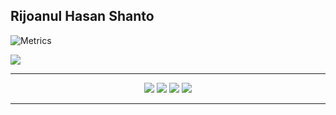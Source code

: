 ## Rijoanul Hasan Shanto

![Metrics](https://metrics.lecoq.io/Rijoanul-Shanto?template=classic&languages=1&followup=1&repositories=1&notable=1&activity=1&base=header%2C%20activity%2C%20community%2C%20repositories%2C%20metadata&base.indepth=false&base.hireable=false&base.skip=false&repositories.batch=100&repositories.forks=false&repositories.affiliations=owner&languages=false&languages.ignored=html%2C%20css%2C%20blade&languages.limit=8&languages.threshold=0%25&languages.other=false&languages.colors=github&languages.sections=most-used&languages.indepth=false&languages.analysis.timeout=15&languages.analysis.timeout.repositories=7.5&languages.categories=markup%2C%20programming&languages.recent.categories=markup%2C%20programming&languages.recent.load=300&languages.recent.days=14&followup=false&followup.sections=repositories&followup.indepth=false&followup.archived=true&repositories=false&repositories.pinned=0&repositories.starred=0&repositories.random=0&repositories.order=featured%2C%20pinned%2C%20starred%2C%20random&notable=false&notable.from=all&notable.repositories=false&notable.indepth=false&notable.types=commit&notable.self=false&activity=false&activity.limit=5&activity.load=300&activity.days=14&activity.visibility=all&activity.timestamps=false&activity.filter=all&config.timezone=Asia%2FDhaka)

![](https://komarev.com/ghpvc/?username=Rijoanul-Shanto&color=blue)

---
<p align="center">
<img src="https://img.shields.io/github/followers/Rijoanul-Shanto?style=social">
<img src="https://img.shields.io/github/stars/Rijoanul-Shanto?style=social">
<img src="https://img.shields.io/youtube/channel/views/UCUXVy1CkTt9X1UPwQEwXfIA?style=social">
<img src="https://img.shields.io/twitch/status/robert_jr?style=social">
</p>

---
